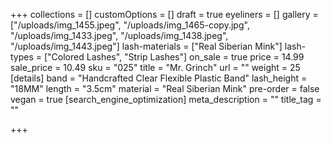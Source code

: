+++
collections = []
customOptions = []
draft = true
eyeliners = []
gallery = ["/uploads/img_1455.jpeg", "/uploads/img_1465-copy.jpg", "/uploads/img_1433.jpeg", "/uploads/img_1438.jpeg", "/uploads/img_1443.jpeg"]
lash-materials = ["Real Siberian Mink"]
lash-types = ["Colored Lashes", "Strip Lashes"]
on_sale = true
price = 14.99
sale_price = 10.49
sku = "025"
title = "Mr. Grinch"
url = ""
weight = 25
[details]
band = "Handcrafted Clear Flexible Plastic Band"
lash_height = "18MM"
length = "3.5cm"
material = "Real Siberian Mink"
pre-order = false
vegan = true
[search_engine_optimization]
meta_description = ""
title_tag = ""

+++
